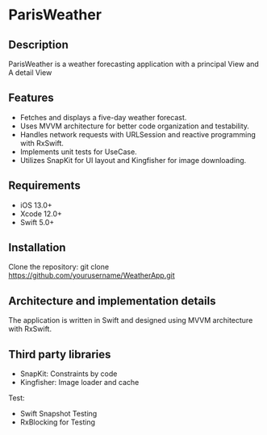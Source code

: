 # ParisWeather

## Description
 ParisWeather is a weather forecasting application with a principal View and A detail View

## Features

- Fetches and displays a five-day weather forecast.
- Uses MVVM architecture for better code organization and testability.
- Handles network requests with URLSession and reactive programming with RxSwift.
- Implements unit tests for UseCase.
- Utilizes SnapKit for UI layout and Kingfisher for image downloading.

## Requirements

- iOS 13.0+
- Xcode 12.0+
- Swift 5.0+

## Installation

Clone the repository:
git clone https://github.com/yourusername/WeatherApp.git


## Architecture and implementation details
The application is written in Swift and designed using MVVM architecture with RxSwift.


## Third party libraries
- SnapKit: Constraints by code 
- Kingfisher: Image loader and cache

Test:
- Swift Snapshot Testing
- RxBlocking for Testing